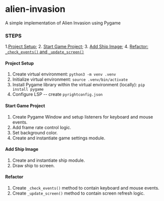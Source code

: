 # alien-invasion
A simple implementation of Alien Invasion using Pygame

### STEPS
1.[Project Setup](#project-setup);
2. [Start Game Project](#start-project);
3. [Add Ship Image](#add-ship-image);
4. [Refactor: `_check_events()` and `_update_screen()`](#refactor)

#### Project Setup
1. Create virtual environment: `python3 -m venv .venv`
2. Initialize virtual environment: `source .venv/bin/activate`
3. Install Pygame library within the virtual environment (locally): `pip install pygame`
4. Configure LSP -- create `pyrightconfig.json`

#### Start Game Project
1. Create Pygame Window and setup listeners for keyboard and mouse events.
2. Add frame rate control logic.
3. Set background color.
4. Create and instantiate game settings module.

#### Add Ship Image
1. Create and instantiate ship module.
2. Draw ship to screen.

#### Refactor
1. Create `_check_events()` method to contain keyboard and mouse events.
2. Create `_update_screen()` method to contain screen refresh logic.
